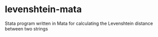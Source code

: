 # levenshtein-mata

Stata program written in Mata for calculating the Levenshtein distance between two strings
